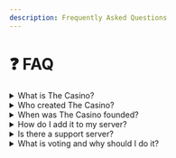 ```yaml
---
description: Frequently Asked Questions
---
```


# ❓ FAQ

<details>

<summary>What is The Casino?</summary>

Feel free to check out the Commands page for details on this!

[commands](commands/ "mention")

</details>

<details>

<summary>Who created The Casino?</summary>

[PyCord](https://discordapp.com/users/547475078082985990) did!

</details>

<details>

<summary>When was The Casino founded?</summary>

There's not an exact date, but it was in July of 2019

</details>

<details>

<summary>How do I add it to my server?</summary>

Click [HERE](https://discord.com/api/oauth2/authorize?client\_id=585235000459264005\&permissions=387136\&scope=bot) to add it to your server

</details>

<details>

<summary>Is there a support server?</summary>

Yes there is! Click [HERE](https://discord.gg/ggUksVN) to join it. You can use the /claim command to claim money for being in the support server&#x20;

</details>

<details>

<summary> What is voting and why should I do it?</summary>

Voting helps the bot gain attention!

In exchange for voting, you will get 8,500 coins and a Voter Chip added to your [Inventory](commands/shop-inventory.md)!

</details>
